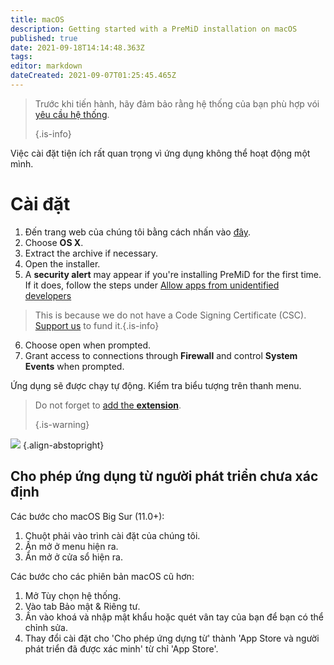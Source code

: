 ```yaml
---
title: macOS
description: Getting started with a PreMiD installation on macOS
published: true
date: 2021-09-18T14:14:48.363Z
tags:
editor: markdown
dateCreated: 2021-09-07T01:25:45.465Z
---
```


> Trước khi tiến hành, hãy đảm bảo rằng hệ thống của bạn phù hợp vói [yêu cầu hệ thống](/install/requirements). 
> 
> {.is-info}

Việc cài đặt tiện ích rất quan trọng vì ứng dụng không thể hoạt động một mình.

# Cài đặt
1. Đến trang web của chúng tôi bằng cách nhấn vào [đây](https://premid.app/downloads).
2. Choose **OS X**.
3. Extract the archive if necessary.
4. Open the installer.
5. A **security alert** may appear if you're installing PreMiD for the first time. If it does, follow the steps under [Allow apps from unidentified developers](https://docs.premid.app/install/macos#allow-apps-from-unidentified-developers)
> This is because we do not have a Code Signing Certificate (CSC). [Support us](https://www.patreon.com/Timeraa) to fund it.{.is-info}
6. Choose open when prompted.
7. Grant access to connections through **Firewall** and control **System Events** when prompted.

Ứng dụng sẽ được chạy tự động. Kiểm tra biểu tượng trên thanh menu.

> Do not forget to [add the **extension**](/install). 
> 
> {.is-warning}

![](https://img.icons8.com/color/2x/mac-logo.png) {.align-abstopright}

## Cho phép ứng dụng từ người phát triển chưa xác định
Các bước cho macOS Big Sur (11.0+):
1. Chuột phải vào trình cài đặt của chúng tôi.
2. Ấn mở ở menu hiện ra.
3. Ẩn mở ở cửa sổ hiện ra.

Các bước cho các phiên bản macOS cũ hơn:
1. Mở Tùy chọn hệ thống.
2. Vào tab Bảo mật & Riêng tư.
3. Ấn vào khoá và nhập mật khẩu hoặc quét vân tay của bạn để bạn có thể chỉnh sửa.
4. Thay đổi cài đặt cho 'Cho phép ứng dựng từ' thành 'App Store và người phát triển đã được xác minh' từ chỉ 'App Store'.